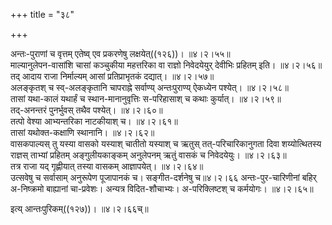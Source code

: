 +++
title = "३८"

+++

अन्तः-पुराणां च वृत्तम् एतेष्व् एव प्रकरणेषु लक्षयेत्((१२६))।   ॥४।२।५५॥  
माल्यानुलेपन-वासांशि चासां कञ्चुकीया महत्तरिका वा राज्ञो निवेदयेयुर् देवीभिः प्रहितम् इति।   ॥४।२।५६॥  
तद् आदाय राजा निर्माल्यम् आसां प्रतिप्राभृतकं दद्यात्।   ॥४।२।५७॥  
अलङ्कृतश् च स्व्-अलङ्कृतानि चापराह्ने सर्वाण्य् अन्तःपुराण्य् ऐकध्येन पश्येत्।   ॥४।२।५८॥  
तासां यथा-कालं यथार्हं च स्थान-मानानुवृत्तिः स-परिहासाश् च कथाः कुर्यात्।   ॥४।२।५९॥  
तद्-अनन्तरं पुनर्भुवस् तथैव पश्येत्।   ॥४।२।६०॥  
तत्पो वेश्या आभ्यन्तरिका नाटकीयाश् च।   ॥४।२।६१॥  
तासां यथोक्त-कक्षाणि स्थानानि।   ॥४।२।६२॥  
वासकपाल्यस् तु यस्या वासको यस्याश् चातीतो यस्याश् च ऋतुस् तत्-परिचारिकानुगता दिवा शय्योत्थितस्य राज्ञस् ताभ्यां प्रहितम् अङ्गुलीयकाङ्कम् अनुलेपनम् ऋतुं वासकं च निवेदयेयुः।   ॥४।२।६३॥  
तत्र राजा यद् गृह्णीयात् तस्या वासकम् आज्ञापयेत्।   ॥४।२।६४॥  
उत्सवेषु च सर्वासाम् अनुरूपेण पूजापानकं च। सङ्गीत-दर्शनेषु च॥४।२।६६ अन्तः-पुर-चारिणीनां बहिर् अ-निष्क्रमो बाह्यानां चा-प्रवेशः। अन्यत्र विदित-शौचाभ्यः। अ-परिक्लिष्टश् च कर्मयोगः। ॥४।२।६५॥  

इत्य् आन्तःपुरिकम्((१२७))। ॥४।२।६६च्॥  


